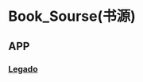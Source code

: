 # Book_Sourse(书源)

## APP
### [Legado](https://github.com/LaolunsiG/XiaoE_Yuan_Resources/tree/main/Book_Source/APP_Legado)
